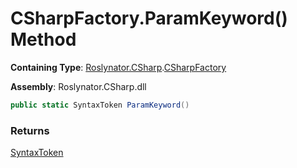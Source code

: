 # CSharpFactory\.ParamKeyword\(\) Method

**Containing Type**: [Roslynator.CSharp](../../README.md)\.[CSharpFactory](../README.md)

**Assembly**: Roslynator\.CSharp\.dll

```csharp
public static SyntaxToken ParamKeyword()
```

### Returns

[SyntaxToken](https://docs.microsoft.com/en-us/dotnet/api/microsoft.codeanalysis.syntaxtoken)

